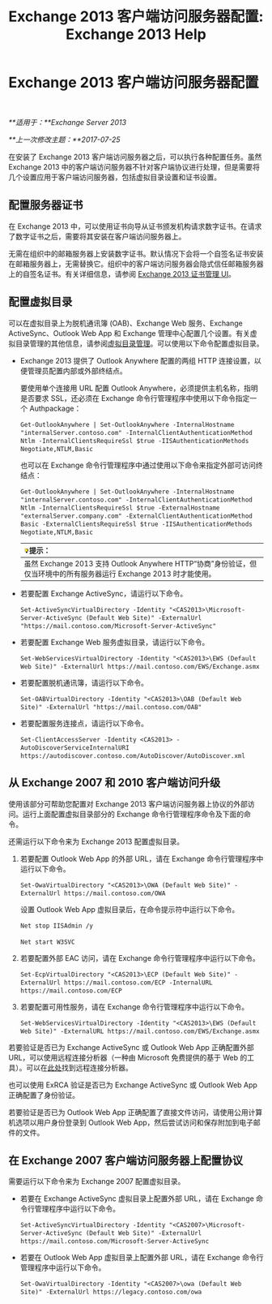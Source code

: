 ﻿---
title: 'Exchange 2013 客户端访问服务器配置: Exchange 2013 Help'
TOCTitle: Exchange 2013 客户端访问服务器配置
ms:assetid: 01432ae4-2a00-44a4-a4dd-4eb8d7e6cfae
ms:mtpsurl: https://technet.microsoft.com/zh-cn/library/Hh529912(v=EXCHG.150)
ms:contentKeyID: 50489826
ms.date: 01/11/2018
mtps_version: v=EXCHG.150
ms.translationtype: HT
---

# Exchange 2013 客户端访问服务器配置

 

_**适用于：**Exchange Server 2013_

_**上一次修改主题：**2017-07-25_

在安装了 Exchange 2013 客户端访问服务器之后，可以执行各种配置任务。虽然 Exchange 2013 中的客户端访问服务器不针对客户端协议进行处理，但是需要将几个设置应用于客户端访问服务器，包括虚拟目录设置和证书设置。

## 配置服务器证书

在 Exchange 2013 中，可以使用证书向导从证书颁发机构请求数字证书。在请求了数字证书之后，需要将其安装在客户端访问服务器上。

无需在组织中的邮箱服务器上安装数字证书。默认情况下会将一个自签名证书安装在邮箱服务器上，无需替换它。组织中的客户端访问服务器会隐式信任邮箱服务器上的自签名证书。有关详细信息，请参阅 [Exchange 2013 证书管理 UI](exchange-2013-certificate-management-ui-exchange-2013-help.md)。

## 配置虚拟目录

可以在虚拟目录上为脱机通讯簿 (OAB)、Exchange Web 服务、Exchange ActiveSync、Outlook Web App 和 Exchange 管理中心配置几个设置。有关虚拟目录管理的其他信息，请参阅[虚拟目录管理](virtual-directory-management-exchange-2013-help.md)。可以使用以下命令配置虚拟目录。

  - Exchange 2013 提供了 Outlook Anywhere 配置的两组 HTTP 连接设置，以便管理员配置内部或外部终结点。
    
    要使用单个连接用 URL 配置 Outlook Anywhere，必须提供主机名称，指明是否要求 SSL，还必须在 Exchange 命令行管理程序中使用以下命令指定一个 Authpackage：
    
        Get-OutlookAnywhere | Set-OutlookAnywhere -InternalHostname "internalServer.contoso.com" -InternalClientAuthenticationMethod Ntlm -InternalClientsRequireSsl $true -IISAuthenticationMethods Negotiate,NTLM,Basic
    
    也可以在 Exchange 命令行管理程序中通过使用以下命令来指定外部可访问终结点：
    
        Get-OutlookAnywhere | Set-OutlookAnywhere -InternalHostname "internalServer.contoso.com" -InternalClientAuthenticationMethod Ntlm -InternalClientsRequireSsl $true -ExternalHostname "externalServer.company.com" -ExternalClientAuthenticationMethod Basic -ExternalClientsRequireSsl $true -IISAuthenticationMethods Negotiate,NTLM,Basic
    
    <table>
    <thead>
    <tr class="header">
    <th><img src="images/Bb124558.tip(EXCHG.150).gif" title="提示" alt="提示" />提示：</th>
    </tr>
    </thead>
    <tbody>
    <tr class="odd">
    <td>虽然 Exchange 2013 支持 Outlook Anywhere HTTP“协商”身份验证，但仅当环境中的所有服务器运行 Exchange 2013 时才能使用。</td>
    </tr>
    </tbody>
    </table>


  - 若要配置 Exchange ActiveSync，请运行以下命令。
    
        Set-ActiveSyncVirtualDirectory -Identity "<CAS2013>\Microsoft-Server-ActiveSync (Default Web Site)" -ExternalUrl "https://mail.contoso.com/Microsoft-Server-ActiveSync"

  - 若要配置 Exchange Web 服务虚拟目录，请运行以下命令。
    
        Set-WebServicesVirtualDirectory -Identity "<CAS2013>\EWS (Default Web Site)" -ExternalUrl https://mail.contoso.com/EWS/Exchange.asmx

  - 若要配置脱机通讯簿，请运行以下命令。
    
        Set-OABVirtualDirectory -Identity "<CAS2013>\OAB (Default Web Site)" -ExternalUrl "https://mail.contoso.com/OAB"

  - 若要配置服务连接点，请运行以下命令。
    
        Set-ClientAccessServer -Identity <CAS2013> -AutoDiscoverServiceInternalURI https://autodiscover.contoso.com/AutoDiscover/AutoDiscover.xml

## 从 Exchange 2007 和 2010 客户端访问升级

使用该部分可帮助您配置对 Exchange 2013 客户端访问服务器上协议的外部访问。运行上面配置虚拟目录部分的 Exchange 命令行管理程序命令及下面的命令。

还需运行以下命令来为 Exchange 2013 配置虚拟目录。

1.  若要配置 Outlook Web App 的外部 URL，请在 Exchange 命令行管理程序中运行以下命令。
    
        Set-OwaVirtualDirectory "<CAS2013>\OWA (Default Web Site)" -ExternalUrl https://mail.contoso.com/OWA
    
    设置 Outlook Web App 虚拟目录后，在命令提示符中运行以下命令。
    
        Net stop IISAdmin /y
    
        Net start W3SVC

2.  若要配置外部 EAC 访问，请在 Exchange 命令行管理程序中运行以下命令。
    
        Set-EcpVirtualDirectory "<CAS2013>\ECP (Default Web Site)" -ExternalUrl https://mail.contoso.com/ECP -InternalURL https://mail.contoso.com/ECP 

3.  若要配置可用性服务，请在 Exchange 命令行管理程序中运行以下命令。
    
        Set-WebServicesVirtualDirectory -Identity "<CAS2013>\EWS (Default Web Site)" -ExternalURL https://mail.contoso.com/EWS/Exchange.asmx

若要验证是否已为 Exchange ActiveSync 或 Outlook Web App 正确配置外部 URL，可以使用远程连接分析器（一种由 Microsoft 免费提供的基于 Web 的工具）。可以在[此处](http://go.microsoft.com/fwlink/?linkid=154308)找到远程连接分析器。

也可以使用 ExRCA 验证是否已为 Exchange ActiveSync 或 Outlook Web App 正确配置了身份验证。

若要验证是否已为 Outlook Web App 正确配置了直接文件访问，请使用公用计算机选项以用户身份登录到 Outlook Web App，然后尝试访问和保存附加到电子邮件的文件。

## 在 Exchange 2007 客户端访问服务器上配置协议

需要运行以下命令来为 Exchange 2007 配置虚拟目录。

  - 若要在 Exchange ActiveSync 虚拟目录上配置外部 URL，请在 Exchange 命令行管理程序中运行以下命令。
    
        Set-ActiveSyncVirtualDirectory -Identity "<CAS2007>\Microsoft-Server-ActiveSync (Default Web Site)" -ExternalUrl https://mail.contoso.com/Microsoft-Server-ActiveSync

  - 若要在 Outlook Web App 虚拟目录上配置外部 URL，请在 Exchange 命令行管理程序中运行以下命令。
    
        Set-OwaVirtualDirectory -Identity "<CAS2007>\owa (Default Web Site)" -ExternalUrl https://legacy.contoso.com/owa

